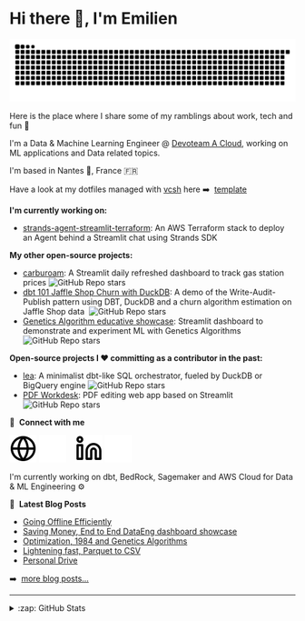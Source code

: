 # Hi there 👋, I'm Emilien

<picture>
  <source media="(prefers-color-scheme: dark)" srcset="https://raw.githubusercontent.com/emilien-foissotte/emilien-foissotte/output-emilien/github-contribution-grid-snake-dark-emilien.svg">
  <source media="(prefers-color-scheme: light)" srcset="https://raw.githubusercontent.com/emilien-foissotte/emilien-foissotte/output-emilien/github-contribution-grid-snake-emilien.svg">
  <img alt="github contribution grid snake animation" src="https://raw.githubusercontent.com/emilien-foissotte/emilien-foissotte/output-emilien/github-contribution-grid-snake-emilien.svg">
</picture>

Here is the place where I share some of my ramblings about work, tech and fun 🔭

I'm a Data & Machine Learning Engineer @ [Devoteam A Cloud](https://acloud.devoteam.com/), working on ML applications and Data related topics.

I'm based in Nantes 🐘, France 🇫🇷

Have a look at my dotfiles managed with [vcsh](https://github.com/RichiH/vcsh) here ➡️ &nbsp;[template](https://github.com/Emilien-Foissotte/vcsh_mr_template)

<b>I'm currently working on:</b>

  <ul>
    <li> <a href="https://github.com/emilien-foissotte/strands-agent-streamlit-terraform">strands-agent-streamlit-terraform</a>: An AWS Terraform stack to deploy an Agent behind a Streamlit chat using Strands SDK &nbsp; </li>
  </ul>

<b>My other open-source projects:</b>

  <ul>
    <li> <a href="https://github.com/emilien-foissotte/carburoam">carburoam</a>: A Streamlit daily refreshed dashboard to track gas station prices&nbsp;<img alt="GitHub Repo stars" src="https://img.shields.io/github/stars/emilien-foissotte/carburoam?style=flat"> </li>
    <li> <a href="https://github.com/emilien-foissotte/dbt-101-jaffle-shop-duckdb">dbt 101 Jaffle Shop Churn with DuckDB</a>: A demo of the Write-Audit-Publish pattern using DBT, DuckDB and a churn algorithm estimation on Jaffle Shop data &nbsp;<img alt="GitHub Repo stars" src="https://img.shields.io/github/stars/emilien-foissotte/dbt-101-jaffle-shop-duckdb?style=flat"> </li>
    <li> <a href="https://github.com/Emilien-Foissotte/ml-genetics-algorithm-app">Genetics Algorithm educative showcase</a>: Streamlit dashboard to demonstrate and experiment ML with Genetics Algorithms&nbsp;<img alt="GitHub Repo stars" src="https://img.shields.io/github/stars/emilien-foissotte/ml-genetics-algorithm-app?style=flat"> </li>
  </ul>

<b>Open-source projects I ❤️ committing as a contributor in the past:</b>

  <ul>
    <li> <a href="https://github.com/carbonfact/lea">lea</a>: A minimalist dbt-like SQL orchestrator, fueled by DuckDB or BigQuery engine&nbsp;<img alt="GitHub Repo stars" src="https://img.shields.io/github/stars/carbonfact/lea?style=flat"> </li>
    <li> <a href="https://github.com/SiddhantSadangi/pdf-workdesk">PDF Workdesk</a>: PDF editing web app based on Streamlit&nbsp;<img alt="GitHub Repo stars" src="https://img.shields.io/github/stars/siddhantsadangi/pdf-workdesk?style=flat"> </li>
  </ul>

📧 &nbsp;**Connect with me**

[![website](./img/globe-light.svg)](https://emilien-foissotte.github.io/me?utm_campaign=Github_profile#gh-light-mode-only)
[![website](./img/globe-dark.svg)](https://emilien-foissotte.github.io/me?utm_campaign=Github_profile#gh-dark-mode-only)
&nbsp;&nbsp;
[![website](./img/linkedin-light.svg)](https://www.linkedin.com/in/emilien-foissotte44#gh-light-mode-only)
[![website](./img/linkedin-dark.svg)](https://linkedin.com/in/emilien-foissotte44#gh-dark-mode-only)
&nbsp;&nbsp;

I'm currently working on dbt, BedRock, Sagemaker and AWS Cloud for Data & ML Engineering ⚙️

📕 &nbsp;**Latest Blog Posts**

<!-- BLOG-POST-LIST:START -->

- [Going Offline Efficiently](https://emilien-foissotte.github.io/posts/2025/01/going-offline-efficiently/?utm_campaign=Github_profile)
- [Saving Money, End to End DataEng dashboard showcase](https://emilien-foissotte.github.io/posts/2024/05/streamlit-gas-stations/?utm_campaign=Github_profile)
- [Optimization, 1984 and Genetics Algorithms](https://emilien-foissotte.github.io/posts/2023/10/genetic-algorithm/?utm_campaign=Github_profile)
- [Lightening fast, Parquet to CSV](https://emilien-foissotte.github.io/posts/2023/08/fast-convert/?utm_campaign=Github_profile)
- [Personal Drive](https://emilien-foissotte.github.io/posts/2023/07/personal-drive/?utm_campaign=Github_profile)<!-- BLOG-POST-LIST:END -->

➡️ &nbsp;[more blog posts...](https://emilien-foissotte.github.io/)

---

<details>
  <summary>:zap: GitHub Stats</summary>

<img align="left" alt="Emilien's GitHub Stats" src="https://github-readme-stats.vercel.app/api?username=emilien-foissotte&show_icons=true&theme=transparent&rank_icon=github" />

</details>
